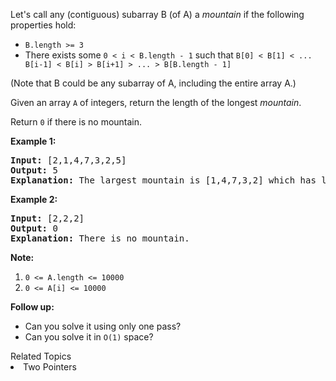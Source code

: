 <p>Let&#39;s call any (contiguous) subarray B (of A)&nbsp;a <em>mountain</em> if the following properties hold:</p>

<ul>
	<li><code>B.length &gt;= 3</code></li>
	<li>There exists some <code>0 &lt; i&nbsp;&lt; B.length - 1</code> such that <code>B[0] &lt; B[1] &lt; ... B[i-1] &lt; B[i] &gt; B[i+1] &gt; ... &gt; B[B.length - 1]</code></li>
</ul>

<p>(Note that B could be any subarray of A, including the entire array A.)</p>

<p>Given an array <code>A</code>&nbsp;of integers,&nbsp;return the length of the longest&nbsp;<em>mountain</em>.&nbsp;</p>

<p>Return <code>0</code> if there is no mountain.</p>

<p><strong>Example 1:</strong></p>

<pre>
<strong>Input: </strong>[2,1,4,7,3,2,5]
<strong>Output: </strong>5
<strong>Explanation: </strong>The largest mountain is [1,4,7,3,2] which has length 5.
</pre>

<p><strong>Example 2:</strong></p>

<pre>
<strong>Input: </strong>[2,2,2]
<strong>Output: </strong>0
<strong>Explanation: </strong>There is no mountain.
</pre>

<p><strong>Note:</strong></p>

<ol>
	<li><code>0 &lt;= A.length &lt;= 10000</code></li>
	<li><code>0 &lt;= A[i] &lt;= 10000</code></li>
</ol>

<p><strong>Follow up:</strong></p>

<ul>
	<li>Can you solve it using only one pass?</li>
	<li>Can you solve it in <code>O(1)</code> space?</li>
</ul>
<div><div>Related Topics</div><div><li>Two Pointers</li></div></div>